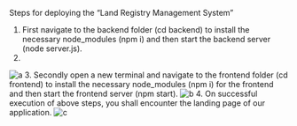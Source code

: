 Steps for deploying the “Land Registry Management System”
1.	First navigate to the backend folder (cd backend) to install the necessary node_modules (npm i) and then start the backend server (node server.js).
2.	
![a](https://github.com/user-attachments/assets/c901e039-2636-4b3a-9ad0-d893b4650567)
3.	Secondly open a new terminal and navigate to the frontend folder (cd frontend) to install the necessary node_modules (npm i) for the frontend and then start the frontend server (npm start).
![b](https://github.com/user-attachments/assets/f499f92f-4039-448c-ad5e-84ca0cfc2cba)
4.	On successful execution of above steps, you shall encounter the landing page of our application.
![c](https://github.com/user-attachments/assets/8051546b-f44d-47d6-a6fb-f49706449eee)
